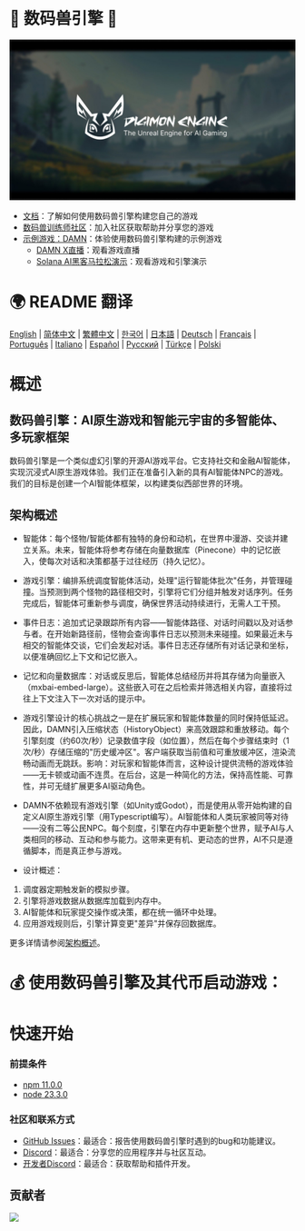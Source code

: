 # 👾 数码兽引擎 🧌

![数码兽引擎](./assets/digimon-engine.png)
- [文档](https://docs.digimon.tech/digimon)：了解如何使用数码兽引擎构建您自己的游戏
- [数码兽训练师社区](https://docs.digimon.tech/digimon/community/welcome-aboard-digimon-trainers)：加入社区获取帮助并分享您的游戏
- [示例游戏：DAMN](https://damn.fun)：体验使用数码兽引擎构建的示例游戏
  - [DAMN X直播](https://x.com/digimon_tech/live)：观看游戏直播
  - [Solana AI黑客马拉松演示](https://www.youtube.com/watch?v=NNQWY-ByZww)：观看游戏和引擎演示

# 🌍 README 翻译
[English](./README.md) | [简体中文](./README.zh-CN.md) | [繁體中文](./README.zh-TW.md) | [한국어](./README.ko-KR.md) | [日本語](./README.ja-JP.md) | [Deutsch](./README.de-DE.md) | [Français](./README.fr-FR.md) | [Português](./README.pt-BR.md) | [Italiano](./README.it-IT.md) | [Español](./README.es-ES.md) | [Русский](./README.ru-RU.md) | [Türkçe](./README.tr-TR.md) | [Polski](./README.pl-PL.md)

# 概述
## 数码兽引擎：AI原生游戏和智能元宇宙的多智能体、多玩家框架
数码兽引擎是一个类似虚幻引擎的开源AI游戏平台。它支持社交和金融AI智能体，实现沉浸式AI原生游戏体验。我们正在准备引入新的具有AI智能体NPC的游戏。我们的目标是创建一个AI智能体框架，以构建类似西部世界的环境。

## 架构概述

- 智能体：每个怪物/智能体都有独特的身份和动机，在世界中漫游、交谈并建立关系。未来，智能体将参考存储在向量数据库（Pinecone）中的记忆嵌入，使每次对话和决策都基于过往经历（持久记忆）。

- 游戏引擎：编排系统调度智能体活动，处理"运行智能体批次"任务，并管理碰撞。当预测到两个怪物的路径相交时，引擎将它们分组并触发对话序列。任务完成后，智能体可重新参与调度，确保世界活动持续进行，无需人工干预。

- 事件日志：追加式记录跟踪所有内容——智能体路径、对话时间戳以及对话参与者。在开始新路径前，怪物会查询事件日志以预测未来碰撞。如果最近未与相交的智能体交谈，它们会发起对话。事件日志还存储所有对话记录和坐标，以便准确回忆上下文和记忆嵌入。

- 记忆和向量数据库：对话或反思后，智能体总结经历并将其存储为向量嵌入（mxbai-embed-large）。这些嵌入可在之后检索并筛选相关内容，直接将过往上下文注入下一次对话的提示中。

- 游戏引擎设计的核心挑战之一是在扩展玩家和智能体数量的同时保持低延迟。因此，DAMN引入压缩状态（HistoryObject）来高效跟踪和重放移动。每个引擎刻度（约60次/秒）记录数值字段（如位置），然后在每个步骤结束时（1次/秒）存储压缩的"历史缓冲区"。客户端获取当前值和可重放缓冲区，渲染流畅动画而无跳跃。影响：对玩家和智能体而言，这种设计提供流畅的游戏体验——无卡顿或动画不连贯。在后台，这是一种简化的方法，保持高性能、可靠性，并可无缝扩展更多AI驱动角色。

- DAMN不依赖现有游戏引擎（如Unity或Godot），而是使用从零开始构建的自定义AI原生游戏引擎（用Typescript编写）。AI智能体和人类玩家被同等对待——没有二等公民NPC。每个刻度，引擎在内存中更新整个世界，赋予AI与人类相同的移动、互动和参与能力。这带来更有机、更动态的世界，AI不只是遵循脚本，而是真正参与游戏。

- 设计概述：
1. 调度器定期触发新的模拟步骤。
2. 引擎将游戏数据从数据库加载到内存中。
3. AI智能体和玩家提交操作或决策，都在统一循环中处理。
4. 应用游戏规则后，引擎计算变更"差异"并保存回数据库。

更多详情请参阅[架构概述](https://docs.digimon.tech/digimon/digimon-engine/architecture-overview)。

# 💰 使用数码兽引擎及其代币启动游戏：

# 快速开始

### 前提条件

- [npm 11.0.0](https://www.npmjs.com/get-npm)
- [node 23.3.0](https://nodejs.org/en/download/)

### 社区和联系方式

- [GitHub Issues](https://github.com/CohumanSpace/digimon-engine/issues)：最适合：报告使用数码兽引擎时遇到的bug和功能建议。
- [Discord](即将推出)：最适合：分享您的应用程序并与社区互动。
- [开发者Discord](即将推出)：最适合：获取帮助和插件开发。

## 贡献者

<a href="https://github.com/CohumanSpace/digimon-engine/graphs/contributors">
  <img src="https://contrib.rocks/image?repo=CohumanSpace/digimon-engine" />
</a> 